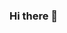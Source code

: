 ### Hi there 👋

<!--
**OmarCodes2/OmarCodes2** is a ✨ _special_ ✨ repository because its `README.md` (this file) appears on your GitHub profile.

Here are some ideas to get you started:

-👋 Hi, I’m Omar, second year Software Engineering student at McMaster University.
-👀 I’m interested in Web Dev and machine learning .
-📫 How to reach me:
-Email - 1bakromar@gmail.com
-LinkedIn - https://www.linkedin.com/in/omar-bakr-960637212/
-Instagram - https://www.instagram.com/omar_b_25/
-->
